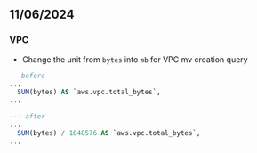 ## 11/06/2024

### VPC

- Change the unit from `bytes` into `mb` for VPC mv creation query

```sql
-- before
...
  SUM(bytes) AS `aws.vpc.total_bytes`,
...

--- after
...
  SUM(bytes) / 1048576 AS `aws.vpc.total_bytes`, 
...
```
